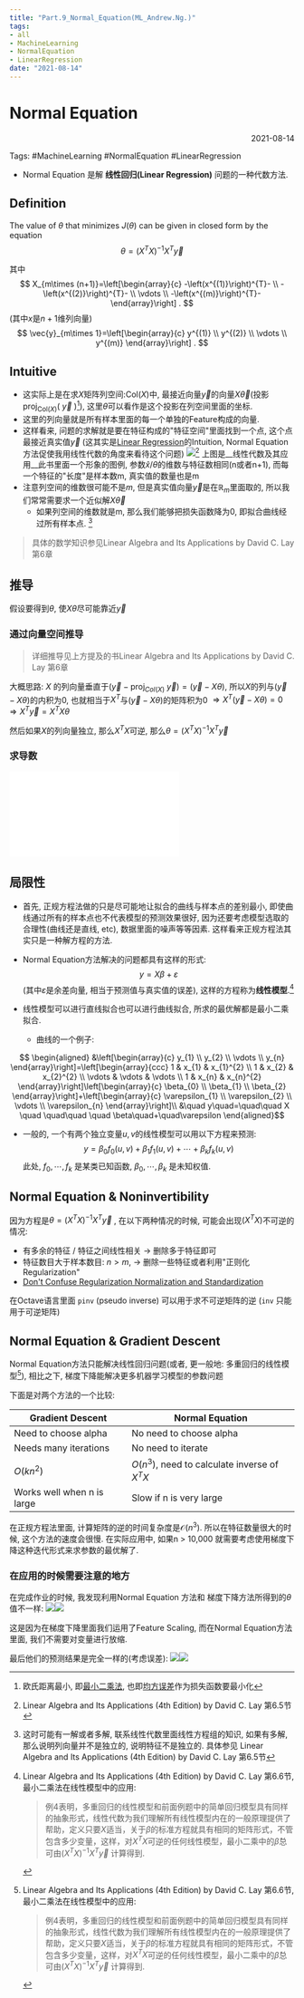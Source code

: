 ```yaml
---
title: "Part.9_Normal_Equation(ML_Andrew.Ng.)"
tags:
- all
- MachineLearning
- NormalEquation
- LinearRegression
date: "2021-08-14"
---
```

# Normal Equation

<div align="right"> 2021-08-14</div>

Tags: #MachineLearning #NormalEquation #LinearRegression 

- Normal Equation 是解 **线性回归(Linear Regression)** 问题的一种代数方法.

## Definition

The value of $\theta$ that minimizes $J(\theta)$ can be given in closed form by the equation
$$
\theta=\left(X^{T} X\right)^{-1} X^{T} \vec{y}
$$

其中
$$
X_{m\times (n+1)}=\left[\begin{array}{c}
-\left(x^{(1)}\right)^{T}- \\
-\left(x^{(2)}\right)^{T}- \\
\vdots \\
-\left(x^{(m)}\right)^{T}-
\end{array}\right] .
$$
(其中$x$是$n+1$维列向量)
$$
\vec{y}_{m\times 1}=\left[\begin{array}{c}
y^{(1)} \\
y^{(2)} \\
\vdots \\
y^{(m)}
\end{array}\right] .
$$

## Intuitive
- 这实际上是在求$X$矩阵列空间:$\mathrm{Col}(X)$中, 最接近向量$\vec{y}$的向量$X\vec\theta$(投影$\mathrm{proj}_{\mathrm{Col(}X\mathrm )}(\ \vec y\ )$[^3]), 这里$\theta$可以看作是这个投影在列空间里面的坐标.
- 这里的列向量就是所有样本里面的每一个单独的Feature构成的向量.
- 这样看来, 问题的求解就是要在特征构成的"特征空间"里面找到一个点, 这个点最接近真实值$\vec y$ (这其实是[Linear Regression](notes/2021/2021.8/Part.3_Linear_Regression(ML_Andrew.Ng.).md)的Intuition, Normal Equation方法促使我用线性代数的角度来看待这个问题)
![](notes/2021/2021.7/assets/img_2022-10-15-18.png)[^2]
上图是__线性代数及其应用__此书里面一个形象的图例, 参数$\hat x / \theta$的维数与特征数相同(n或者n+1), 而每一个特征的"长度"是样本数m, 真实值的数量也是m
- 注意列空间的维数很可能不是$m$, 但是真实值向量$\vec y$是在$\mathbb R_m$里面取的, 所以我们常常需要求一个近似解$X\vec\theta$
	- 如果列空间的维数就是m, 那么我们能够把损失函数降为0, 即拟合曲线经过所有样本点. [^4]

> 具体的数学知识参见Linear Algebra and Its Applications by David C. Lay 第6章

## 推导
假设要得到$\theta$, 使$X\theta$尽可能靠近$\vec y$
### 通过向量空间推导
> 详细推导见上方提及的书Linear Algebra and Its Applications by David C. Lay 第6章

大概思路:
$X$ 的列向量垂直于$(\vec y -\mathrm {proj}_{Col(X)}\ \vec y)=(\vec y-X\theta)$, 所以$X$的列与$(\vec y-X\theta)$的内积为0, 也就相当于$X^T$与$(\vec y-X\theta)$的矩阵积为0 $\Rightarrow X^T(\vec y-X\theta)=0 \Rightarrow X^T\vec y=X^TX\theta$

然后如果$X$的列向量独立, 那么$X^TX$可逆, 那么$\theta=(X^TX)^{-1}X^T\vec y$

### 求导数
![Normal_Equation_Proof_2_Matrix_Method](notes/2021/2021.8/Normal_Equation_Proof_2_Matrix_Method.md)


## 局限性
- 首先, 正规方程法做的只是尽可能地让拟合的曲线与样本点的差别最小, 即使曲线通过所有的样本点也不代表模型的预测效果很好, 因为还要考虑模型选取的合理性(曲线还是直线, etc), 数据里面的噪声等等因素. 这样看来正规方程法其实只是一种解方程的方法.

- Normal Equation方法解决的问题都具有这样的形式: $$y=X\beta+\varepsilon$$(其中$\varepsilon$是余差向量, 相当于预测值与真实值的误差), 这样的方程称为**线性模型**.[^1] 

- 线性模型可以进行直线拟合也可以进行曲线拟合, 所求的最优解都是最小二乘拟合.
	- 曲线的一个例子:

$$	\begin{aligned}
&\left[\begin{array}{c}
y_{1} \\
y_{2} \\
\vdots \\
y_{n}
\end{array}\right]=\left[\begin{array}{ccc}
1 & x_{1} & x_{1}^{2} \\
1 & x_{2} & x_{2}^{2} \\
\vdots & \vdots & \vdots \\
1 & x_{n} & x_{n}^{2}
\end{array}\right]\left[\begin{array}{c}
\beta_{0} \\
\beta_{1} \\
\beta_{2}
\end{array}\right]+\left[\begin{array}{c}
\varepsilon_{1} \\
\varepsilon_{2} \\
\vdots \\
\varepsilon_{n}
\end{array}\right]\\
&\quad y\quad=\quad\quad X \quad \quad\quad \quad \beta\quad+\quad\varepsilon
\end{aligned}$$

- 一般的, 一个有两个独立变量$u,v$的线性模型可以用以下方程来预测:
$$
y=\beta_{0} f_{0}(u, v)+\beta_{1} f_{1}(u, v)+\cdots+\beta_{k} f_{k}(u, v)
$$
此处, $f_{0}, \cdots, f_{k}$ 是某类已知函数, $\beta_{0}, \cdots, \beta_{k}$ 是未知权值.

## Normal Equation & Noninvertibility
因为方程是$\theta=\left(X^{T} X\right)^{-1} X^{T} \vec{y}$ , 在以下两种情况的时候, 可能会出现$(X^{T} X)$不可逆的情况:
- 有多余的特征 / 特征之间线性相关 $\rightarrow$ 删除多于特征即可
- 特征数目大于样本数目: $n>m$, $\rightarrow$ 删除一些特征或者利用"正则化Regularization"
- [Don't Confuse Regularization Normalization and Standardization](notes/2021/2021.8/Part.7_Feature_Scaling(ML_Andrew.Ng.).md#Don't%20Confuse%20Regularization%20Normalization%20Standardization)

在Octave语言里面 `pinv` (pseudo inverse) 可以用于求不可逆矩阵的逆 (`inv` 只能用于可逆矩阵)

## Normal Equation & Gradient Descent

Normal Equation方法只能解决线性回归问题(或者, 更一般地: 多重回归的线性模型[^1]), 相比之下, 梯度下降能解决更多机器学习模型的参数问题

下面是对两个方法的一个比较:

| Gradient Descent     |  Normal Equation    |
| ---- | ---- |
|  Need to choose alpha    |   No need to choose alpha   |
| Needs many iterations     |   No need to iterate   |
| $O(kn^2)$ | $O(n^3)$, need to calculate inverse of $X^TX$ |
| Works well when n is large | Slow if n is very large |


在正规方程法里面, 计算矩阵的逆的时间复杂度是$\mathcal{O}\left(n^{3}\right) .$ 所以在特征数量很大的时候, 这个方法的速度会很慢. 在实际应用中, 如果n > 10,000 就需要考虑使用梯度下降这种迭代形式来求参数的最优解了.

### 在应用的时候需要注意的地方
在完成作业的时候, 我发现利用Normal Equation 方法和 梯度下降方法所得到的$\theta$值不一样:
![](notes/2021/2021.7/assets/Pasted%20image%2020210819132727.png)![](notes/2021/2021.7/assets/Pasted%20image%2020210819132842.png)

这是因为在梯度下降里面我们运用了Feature Scaling, 而在Normal Equation方法里面, 我们不需要对变量进行放缩.

最后他们的预测结果是完全一样的(考虑误差):
![](notes/2021/2021.7/assets/Pasted%20image%2020210819133047.png)![](notes/2021/2021.7/assets/Pasted%20image%2020210819133106.png)


[^1]: Linear Algebra and Its Applications (4th Edition) by David C. Lay 第6.6节, 最小二乘法在线性模型中的应用:

	> 例4表明，多重回归的线性模型和前面例题中的简单回归模型具有同样的抽象形式，线性代数为我们理解所有线性模型内在的一般原理提供了帮助，定义只要$X$适当，关于$β$的标准方程就具有相同的矩阵形式，不管包含多少变量，这样，对$X^TX$可逆的任何线性模型，最小二乘中的$\hat β$总可由$\left(X^{T} X\right)^{-1} X^{T} \vec{y}$ 计算得到.
	
[^2]: Linear Algebra and Its Applications (4th Edition) by David C. Lay 第6.5节
[^3]: 欧氏距离最小, 即[最小二乘法](notes/2021/2021.8/Mean_Squared_Error_均方误差.md#^0a7c67), 也即[均方误差](notes/2021/2021.8/Mean_Squared_Error_均方误差.md)作为损失函数要最小化
[^4]: 这时可能有一解或者多解, 联系线性代数里面线性方程组的知识, 如果有多解, 那么说明列向量并不是独立的, 说明特征不是独立的. 具体参见 Linear Algebra and Its Applications (4th Edition) by David C. Lay 第6.5节